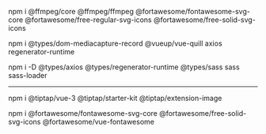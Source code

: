 npm i @ffmpeg/core @ffmpeg/ffmpeg @fortawesome/fontawesome-svg-core @fortawesome/free-regular-svg-icons @fortawesome/free-solid-svg-icons

npm i @types/dom-mediacapture-record @vueup/vue-quill axios regenerator-runtime

npm i -D @types/axios @types/regenerator-runtime @types/sass sass sass-loader

---

npm i @tiptap/vue-3 @tiptap/starter-kit @tiptap/extension-image

npm i @fortawesome/fontawesome-svg-core @fortawesome/free-solid-svg-icons @fortawesome/vue-fontawesome

